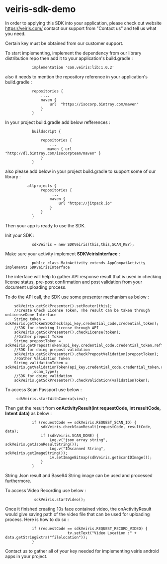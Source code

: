 # veiris-sdk-demo


In order to applying this SDK into your application, please check out website https://veiris.com/
contact our support from "Contact us" and tell us what you need.

Certain key must be obtained from our customer support.

To start implementing, implement the dependency from our library distribution repo then add it to 
your application's build.gradle :

                implementation 'com.veiris:lib:1.0.2'

also it needs to mention the repository reference in your application's build.gradle  :

                repositories {
                    ....
                    maven {
                        url  "https://isocorp.bintray.com/maven"
                    }
                }

In your project build.gradle add below refferences :


                buildscript {
                
                    repositories {
                        ...
                       maven { url "http://dl.bintray.com/isocorpteam/maven" }
                    }
                }

also please add below in your project build.gradle to support some of our library :
               
              allprojects {
                    repositories {
                         ...
                        maven {
                            url "https://jitpack.io"
                        }
                    }
                }


Then your app is ready to use the SDK.


Init your SDK :

                sdkVeiris = new SDKVeiris(this,this,SCAN_KEY);
                
Make sure your activity implement **SDKVeirisInterface** :
    
                public class MainActivity extends AppCompatActivity implements SDKVeirisInterface
                
The interface will help to gather API response result that is used in checking license status,
pre-post confirmation and post validation from your document uploading process.

To do the API call, the SDK use some presenter mechanism as below :
 
        sdkVeiris.getSdkPresenter().setRouter(this);
        //Create Check License Token, The result can be taken through onLicenseDone Interface
        String token = sdkVeiris.getTokenSDKcheck(api_key,credential_code,credential_token);
        //SDK for checking license through API
        sdkVeiris.getSdkPresenter().checkLicense(token);
        //Gather prepost Token
        String prepostToken = sdkVeiris.getPrepostToken(api_key,credential_code,credential_token,refference_id);
        //SDK for doing prepost validation
        sdkVeiris.getSdkPresenter().checkPrepostValidation(prepostToken);
        //Gather Validation Token
        String validationToken = sdkVeiris.getValidationToken(api_key,credential_code,credential_token,refference_id
                ,scan_type);
        //SDK for doing validation
        sdkVeiris.getSdkPresenter().checkValidation(validationToken);

To access Scan Passport use below :

         sdkVeiris.startWithCamera(view);
         
Then get the result from **onActivityResult(int requestCode, int resultCode, Intent data)**
as below : 

                if (requestCode == sdkVeiris.REQUEST_SCAN_ID) {
                    sdkVeiris.checkScanResult(requestCode, resultCode, data);
                    if (sdkVeiris.SCAN_DONE) {
                        Log.v("json array string", sdkVeiris.getJsonResultString());
                        Log.v("IDscanned String", sdkVeiris.getImageString());
                        iv.setImageBitmap(sdkVeiris.getScanIDImage());
                    }
                }
                
String Json result and Base64 String image can be used and processed furthermore.



To access Video Recording use below :

                 sdkVeiris.startVideo();
                 
Once it finished creating 10s face contained video, the onActivityResult would give saving path of 
the video file that can be used for uploading process. Here is how to do so :
 
                if (requestCode == sdkVeiris.REQUEST_RECORD_VIDEO) {
                                tv.setText("Video Location :" + data.getStringExtra("filelocation"));
                }
                
                
Contact us to gather all of your key needed for implementing veiris android apps in your project.
